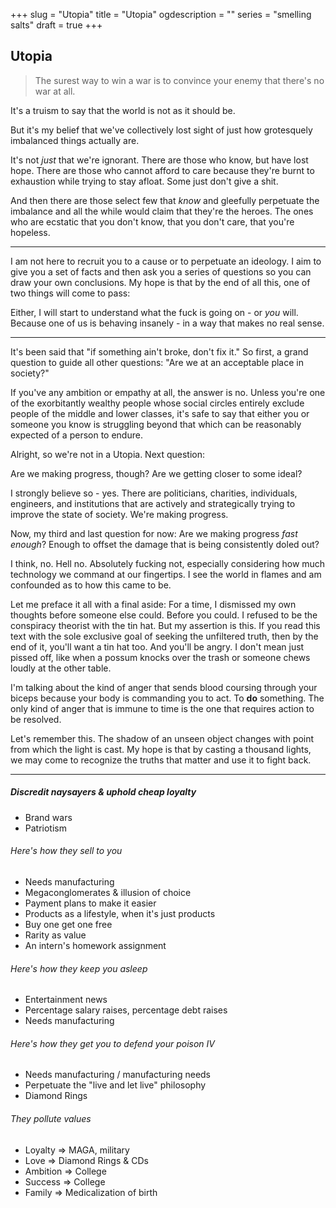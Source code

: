 +++
slug = "Utopia"
title = "Utopia"
ogdescription = ""
series = "smelling salts"
draft = true
+++

## Utopia 

> The surest way to win a war is to convince your enemy that there's no war at all.

It's a truism to say that the world is not as it should be.

But it's my belief that we've collectively lost sight of just how grotesquely imbalanced things actually are. 

It's not *just* that we're ignorant. There are those who know, but have lost hope. There are those who cannot afford to care because they're burnt to exhaustion while trying to stay afloat. Some just don't give a shit.

And then there are those select few that *know* and gleefully perpetuate the imbalance and all the while would claim that they're the heroes. The ones who are ecstatic that you don't know, that you don't care, that you're hopeless.

---

I am not here to recruit you to a cause or to perpetuate an ideology. I aim to give you a set of facts and then ask you a series of questions so you can draw your own conclusions. My hope is that by the end of all this, one of two things will come to pass:

Either, I will start to understand what the fuck is going on - or *you* will. Because one of us is behaving insanely - in a way that makes no real sense.

---

It's been said that "if something ain't broke, don't fix it." So first, a grand question to guide all other questions: "Are we at an acceptable place in society?"

If you've any ambition or empathy at all, the answer is no. Unless you're one of the exorbitantly wealthy people whose social circles entirely exclude people of the middle and lower classes, it's safe to say that either you or someone you know is struggling beyond that which can be reasonably expected of a person to endure.

Alright, so we're not in a Utopia. Next question:

Are we making progress, though? Are we getting closer to some ideal?

I strongly believe so - yes. There are politicians, charities, individuals, engineers, and institutions that are actively and strategically trying to improve the state of society. We're making progress.

Now, my third and last question for now: Are we making progress *fast enough*? Enough to offset the damage that is being consistently doled out?

I think, no. Hell no. Absolutely fucking not, especially considering how much technology we command at our fingertips. I see the world in flames and am confounded as to how this came to be.

Let me preface it all with a final aside: For a time, I dismissed my own thoughts before someone else could. Before you could. I refused to be the conspiracy theorist with the tin hat. But my assertion is this. If you read this text with the sole exclusive goal of seeking the unfiltered truth, then by the end of it, you'll want a tin hat too. And you'll be angry. I don't mean just pissed off, like when a possum knocks over the trash or someone chews loudly at the other table. 

I'm talking about the kind of anger that sends blood coursing through your biceps because your body is commanding you to act. To **do** something. The only kind of anger that is immune to time is the one that requires action to be resolved.

Let's remember this. The shadow of an unseen object changes with point from which the light is cast. My hope is that by casting a thousand lights, we may come to recognize the truths that matter and use it to fight back.

---

##### Discredit naysayers & uphold cheap loyalty
- Brand wars
- Patriotism

###### Here's how they sell to you
- Needs manufacturing
- Megaconglomerates & illusion of choice
- Payment plans to make it easier
- Products as a lifestyle, when it's just products
- Buy one get one free
- Rarity as value
- An intern's homework assignment

###### Here's how they keep you asleep
- Entertainment news
- Percentage salary raises, percentage debt raises
- Needs manufacturing

###### Here's how they get you to defend your poison IV
- Needs manufacturing / manufacturing needs
- Perpetuate the "live and let live" philosophy
- Diamond Rings

###### They pollute values
- Loyalty => MAGA, military
- Love => Diamond Rings & CDs
- Ambition => College
- Success => College
- Family => Medicalization of birth